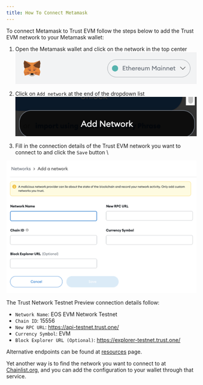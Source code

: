 ```yaml
---
title: How To Connect Metamask
---
```


To connect Metamask to Trust EVM follow the steps below to add the Trust EVM network to your Metamask wallet:

1. Open the Metamask wallet and click on the network in the top center \
![metamask top network button](./images/metamask_top_network_button.png)

2. Click on `Add network` at the end of the dropdown list \
![metamask top network button](./images/metamask_add_network_button.png)

3. Fill in the connection details of the Trust EVM network you want to connect to and click the `Save` button \

![metamask_add_network_form](./images/metamask_add_network_form.png)

The Trust Network Testnet Preview connection details follow:

* `Network Name`: EOS EVM Network Testnet
* `Chain ID`: 15556
* `New RPC URL`: https://api-testnet.trust.one/
* `Currency Symbol`: EVM
* `Block Explorer URL (Optional)`: https://explorer-testnet.trust.one/

Alternative endpoints can be found at [resources](30_resources.md) page.

Yet another way is to find the network you want to connect to at [Chainlist.org](https://chainlist.org/), and you can add the configuration to your wallet through that service.
